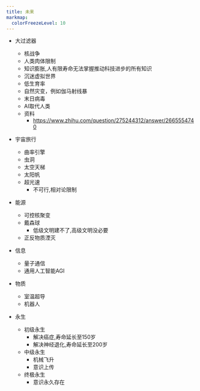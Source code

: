 ```yaml
---
title: 未来
markmap:
  colorFreezeLevel: 10
---
```


* 大过滤器
  * 核战争
  * 人类肉体限制
  * 知识膨胀,人有限寿命无法掌握推动科技进步的所有知识
  * 沉迷虚拟世界
  * 低生育率
  * 自然灾变，例如伽马射线暴
  * 末日病毒
  * AI取代人类
  * 资料
    * https://www.zhihu.com/question/275244312/answer/2665554740

* 宇宙旅行
  * 曲率引擎
  * 虫洞
  * 太空天梯
  * 太阳帆
  * 超光速
    * 不可行,相对论限制

* 能源
  * 可控核聚变
  * 戴森球
    * 低级文明建不了,高级文明没必要
  * 正反物质湮灭


* 信息
  * 量子通信
  * 通用人工智能AGI

* 物质
  * 室温超导
  * 机器人

* 永生
  * 初级永生
    * 解决癌症,寿命延长至150岁
    * 解决神经退化,寿命延长至200岁
  * 中级永生
    * 机械飞升
    * 意识上传
  * 终极永生
    * 意识永久存在
